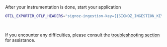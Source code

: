 After your instrumentation is done, start your application

```bash
OTEL_EXPORTER_OTLP_HEADERS="signoz-ingestion-key={{SIGNOZ_INGESTION_KEY}}" nest start
```

&nbsp;

If you encounter any difficulties, please consult the [troubleshooting section](https://signoz.io/docs/instrumentation/nestjs/#troubleshooting-your-installation) for assistance.